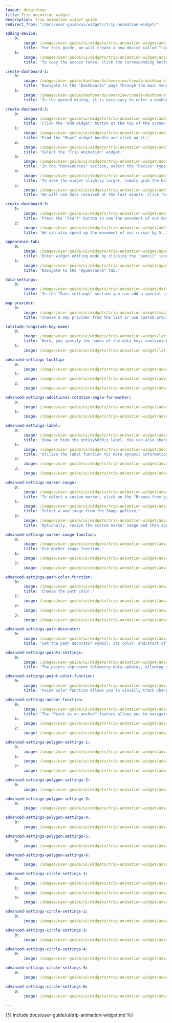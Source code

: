 ```yaml
---
layout: docwithnav
title: Trip animation widget
description: Trip animation widget guide
redirect_from: "/docs/user-guide/ui/widgets/trip-animation-widget/"

adding-device:
    0:
        image: /images/user-guide/ui/widgets/trip-animation-widget/adding-device-1-ce.png
        title: 'For this guide, we will create a new device called Tracker1, which receives longitude, latitude, speed, circle radius, status, and polygon coordinates as telemetry using an emulator written in JavaScript.'
    1:
        image: /images/user-guide/ui/widgets/trip-animation-widget/access-token-1-ce.png
        title: 'To copy the access token, click the corresponding button in the device details.'

create-dashboard-1:
    0:
        image: /images/user-guide/dashboards/overview/create-dashboard-1-ce.png
        title: 'Navigate to the "Dashboards" page through the main menu on the left of the screen. Then, click the "+" sign in the upper right corner of the screen, and select "Create new dashboard" from the drop-down menu;'
    1:
        image: /images/user-guide/dashboards/overview/create-dashboard-2-ce.png
        title: 'In the opened dialog, it is necessary to enter a dashboard title, description is optional. Click "Add";'

create-dashboard-2:
    0:
        image: /images/user-guide/ui/widgets/trip-animation-widget/adding-widget-4-ce.png
        title: 'Click the "Add widget" button at the top of the screen or click the large "Add new widget" icon in the center of the screen (if this is your first widget on this dashboard);'
    1:
        image: /images/user-guide/ui/widgets/trip-animation-widget/adding-widget-5-ce.png
        title: 'Find the "Maps" widget bundle and click on it;'
    2:
        image: /images/user-guide/ui/widgets/trip-animation-widget/adding-widget-6-ce.png
        title: 'Select the "Trip Animation" widget;'
    3:
        image: /images/user-guide/ui/widgets/trip-animation-widget/adding-widget-7-ce.png
        title: 'In the "Datasources" section, select the "Device" type and specify the previously created device "Tracker1" as the data source. Add "latitude", "longitude", "speed", "status", "circleRadius", and "polygonCoordinates" as timeseries data keys. Click the "Add" button in the bottom right corner of the widget to finish adding the widget;'
    4:
        image: /images/user-guide/ui/widgets/trip-animation-widget/adding-widget-8-ce.png
        title: 'To make the widget slightly larger, simply grab the bottom right corner and drag it. Click "Save" button in the upper right corner to save the dashboard;'
    5:
        image: /images/user-guide/ui/widgets/trip-animation-widget/adding-widget-9-ce.png
        title: 'We will use data received at the last minute. Click "Edit timewindow", switch to "History" mode, and change the aggregation function to "None", because we don&#39;t need to estimate the possible data value for the next time period since we receive the data in real-time;'

create-dashboard-3:
    1:
        image: /images/user-guide/ui/widgets/trip-animation-widget/adding-widget-10-ce.png
        title: 'Press the "Start" button to see the movement of our device over the last minute;'
    2:
        image: /images/user-guide/ui/widgets/trip-animation-widget/adding-widget-11-ce.png
        title: 'We can also speed up the movement of our cursor by 5, 10, or 25 times so that we can check its route much faster.'

appearance-tab:
    0:
        image: /images/user-guide/ui/widgets/trip-animation-widget/appearance-tab-1-ce.png
        title: 'Enter widget editing mode by clicking the "pencil" icon in the upper right corner of the widget;'
    1:
        image: /images/user-guide/ui/widgets/trip-animation-widget/appearance-tab-2-ce.png
        title: 'Navigate to the "Appearance" tab.'

data-settings:
    0:
        image: /images/user-guide/ui/widgets/trip-animation-widget/data-settings-1-ce.png
        title: 'In the "Data settings" section you can add a special symbol that will be displayed next to the entity values. Additionally, you can set the number of digits to be displayed after the floating point number, and an alternative message when there is no data to display.'

map-provider:
    0:
        image: /images/user-guide/ui/widgets/trip-animation-widget/map-provider-settings-1-ce.png
        title: 'Choose a map provider from the list or use custom provider.'

latitude-longitude-key-name:
    0:
        image: /images/user-guide/ui/widgets/trip-animation-widget/latitude-longitude-key-name-1-ce.png
        title: 'Here, you specify the names of the data keys containing the coordinates of your entity. By default, these are "latitude" and "longitude". You also specify the normalization data step in milliseconds. By default, this value is set to 1000.'
    1:
        image: /images/user-guide/ui/widgets/trip-animation-widget/latitude-longitude-key-name-2-ce.png

advanced-settings-tooltip:
    0:
        image: /images/user-guide/ui/widgets/trip-animation-widget/advanced-settings-tooltip-1-ce.png
    1:
        image: /images/user-guide/ui/widgets/trip-animation-widget/advanced-settings-tooltip-2-ce.png
    2:
        image: /images/user-guide/ui/widgets/trip-animation-widget/advanced-settings-tooltip-3-ce.png

advanced-settings-additional-rotation-angle-for-marker:
    0:
        image: /images/user-guide/ui/widgets/trip-animation-widget/advanced-settings-additional-rotation-angle-for-marker-1-ce.png
    1:
        image: /images/user-guide/ui/widgets/trip-animation-widget/advanced-settings-additional-rotation-angle-for-marker-2-ce.png

advanced-settings-label:
    0:
        image: /images/user-guide/ui/widgets/trip-animation-widget/advanced-settings-label-1-ce.png
        title: 'Show or hide the entity&#39;s label. You can also change the label text.'
    1:
        image: /images/user-guide/ui/widgets/trip-animation-widget/advanced-settings-label-2-ce.png
        title: 'Utilize the label function for more dynamic information.'
    2:
        image: /images/user-guide/ui/widgets/trip-animation-widget/advanced-settings-label-3-ce.png
    3:
        image: /images/user-guide/ui/widgets/trip-animation-widget/advanced-settings-label-4-ce.png

advanced-settings-marker-image:
    0:
        image: /images/user-guide/ui/widgets/trip-animation-widget/advanced-settings-marker-image-1-ce.png
        title: 'To select a custom marker, click on the "Browse from gallery" field in the "Custom marker image" section;'
    1:
        image: /images/user-guide/ui/widgets/trip-animation-widget/advanced-settings-marker-image-2-ce.png
        title: 'Select a new image from the Image gallery;'
    2:
        image: /images/user-guide/ui/widgets/trip-animation-widget/advanced-settings-marker-image-3-ce.png
        title: 'Optionally, resize the custom marker image and then apply the changes.'

advanced-settings-marker-image-function:
    0:
        image: /images/user-guide/ui/widgets/trip-animation-widget/advanced-settings-marker-image-4-ce.png
        title: 'Use marker image function.'
    1:
        image: /images/user-guide/ui/widgets/trip-animation-widget/advanced-settings-marker-image-5-ce.png
    2:
        image: /images/user-guide/ui/widgets/trip-animation-widget/advanced-settings-marker-image-6-ce.png

advanced-settings-path-color-function:
    0:
        image: /images/user-guide/ui/widgets/trip-animation-widget/advanced-settings-path-color-function-1-ce.png
        title: 'Choose the path color.'
    1:
        image: /images/user-guide/ui/widgets/trip-animation-widget/advanced-settings-path-color-function-2-ce.png
    2:
        image: /images/user-guide/ui/widgets/trip-animation-widget/advanced-settings-path-color-function-3-ce.png
    3:
        image: /images/user-guide/ui/widgets/trip-animation-widget/advanced-settings-path-color-function-4-ce.png

advanced-settings-path-decorator:
    0:
        image: /images/user-guide/ui/widgets/trip-animation-widget/advanced-settings-path-decorator-1-ce.png
        title: 'Set the path decorator symbol, its color, end/start offset, repeatability, and size in pixels.'

advanced-settings-points-settings:
    0:
        image: /images/user-guide/ui/widgets/trip-animation-widget/advanced-settings-points-settings-1-ce.png
        title: 'The points represent telemetry data updates, allowing you to check each one individually. You have the option to specify the color and size (in pixels) of the points to match your preferences or use a color point function.'

advanced-settings-point-color-function:
    0:
        image: /images/user-guide/ui/widgets/trip-animation-widget/advanced-settings-point-color-function-1-ce.png
        title: 'Point color function allows you to visually track changes in data based on incoming telemetry from your entity.'

advanced-settings-anchor-function:
    0:
        image: /images/user-guide/ui/widgets/trip-animation-widget/advanced-settings-anchor-function-1-ce.png
        title: 'The "Point as an anchor" feature allows you to navigate through data points based on a condition specified in the function. This makes it easier to sift through information according to specific criteria.'
    1:
        image: /images/user-guide/ui/widgets/trip-animation-widget/advanced-settings-anchor-function-2-ce.png
    2:
        image: /images/user-guide/ui/widgets/trip-animation-widget/advanced-settings-anchor-function-3-ce.png

advanced-settings-polygon-settings-1:
    0:
        image: /images/user-guide/ui/widgets/trip-animation-widget/advanced-settings-polygon-settings-1-ce.png
    1:
        image: /images/user-guide/ui/widgets/trip-animation-widget/advanced-settings-polygon-settings-2-ce.png
    2:
        image: /images/user-guide/ui/widgets/trip-animation-widget/advanced-settings-polygon-settings-3-ce.png

advanced-settings-polygon-settings-2:
    0:
        image: /images/user-guide/ui/widgets/trip-animation-widget/advanced-settings-polygon-settings-4-ce.png

advanced-settings-polygon-settings-3:
    0:
        image: /images/user-guide/ui/widgets/trip-animation-widget/advanced-settings-polygon-settings-5-ce.png

advanced-settings-polygon-settings-4:
    0:
        image: /images/user-guide/ui/widgets/trip-animation-widget/advanced-settings-polygon-settings-6-ce.png

advanced-settings-polygon-settings-5:
    0:
        image: /images/user-guide/ui/widgets/trip-animation-widget/advanced-settings-polygon-settings-7-ce.png

advanced-settings-polygon-settings-6:
    0:
        image: /images/user-guide/ui/widgets/trip-animation-widget/advanced-settings-polygon-settings-8-ce.png

advanced-settings-circle-settings-1:
    0:
        image: /images/user-guide/ui/widgets/trip-animation-widget/advanced-settings-circle-settings-1-ce.png
    1:
        image: /images/user-guide/ui/widgets/trip-animation-widget/advanced-settings-circle-settings-2-ce.png
    2:
        image: /images/user-guide/ui/widgets/trip-animation-widget/advanced-settings-circle-settings-3-ce.png

advanced-settings-circle-settings-2:
    0:
        image: /images/user-guide/ui/widgets/trip-animation-widget/advanced-settings-circle-settings-4-ce.png

advanced-settings-circle-settings-3:
    0:
        image: /images/user-guide/ui/widgets/trip-animation-widget/advanced-settings-circle-settings-5-ce.png

advanced-settings-circle-settings-4:
    0:
        image: /images/user-guide/ui/widgets/trip-animation-widget/advanced-settings-circle-settings-6-ce.png

advanced-settings-circle-settings-5:
    0:
        image: /images/user-guide/ui/widgets/trip-animation-widget/advanced-settings-circle-settings-7-ce.png

advanced-settings-circle-settings-6:
    0:
        image: /images/user-guide/ui/widgets/trip-animation-widget/advanced-settings-circle-settings-8-ce.png

---
```


{% include docs/user-guide/ui/trip-animation-widget.md %}